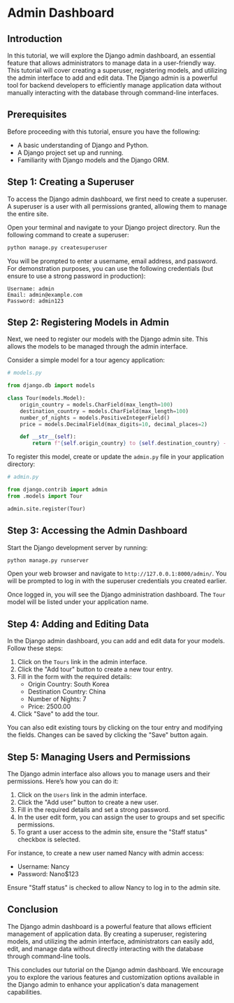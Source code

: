 # Admin Dashboard

## Introduction

In this tutorial, we will explore the Django admin dashboard, an essential feature that allows administrators to manage data in a user-friendly way. This tutorial will cover creating a superuser, registering models, and utilizing the admin interface to add and edit data. The Django admin is a powerful tool for backend developers to efficiently manage application data without manually interacting with the database through command-line interfaces.

## Prerequisites

Before proceeding with this tutorial, ensure you have the following:
- A basic understanding of Django and Python.
- A Django project set up and running.
- Familiarity with Django models and the Django ORM.

## Step 1: Creating a Superuser

To access the Django admin dashboard, we first need to create a superuser. A superuser is a user with all permissions granted, allowing them to manage the entire site.

Open your terminal and navigate to your Django project directory. Run the following command to create a superuser:

```sh
python manage.py createsuperuser
```

You will be prompted to enter a username, email address, and password. For demonstration purposes, you can use the following credentials (but ensure to use a strong password in production):

```
Username: admin
Email: admin@example.com
Password: admin123
```

## Step 2: Registering Models in Admin

Next, we need to register our models with the Django admin site. This allows the models to be managed through the admin interface.

Consider a simple model for a tour agency application:

```python
# models.py

from django.db import models

class Tour(models.Model):
    origin_country = models.CharField(max_length=100)
    destination_country = models.CharField(max_length=100)
    number_of_nights = models.PositiveIntegerField()
    price = models.DecimalField(max_digits=10, decimal_places=2)

    def __str__(self):
        return f"{self.origin_country} to {self.destination_country} - {self.number_of_nights} nights"
```

To register this model, create or update the `admin.py` file in your application directory:

```python
# admin.py

from django.contrib import admin
from .models import Tour

admin.site.register(Tour)
```

## Step 3: Accessing the Admin Dashboard

Start the Django development server by running:

```sh
python manage.py runserver
```

Open your web browser and navigate to `http://127.0.0.1:8000/admin/`. You will be prompted to log in with the superuser credentials you created earlier.

Once logged in, you will see the Django administration dashboard. The `Tour` model will be listed under your application name.

## Step 4: Adding and Editing Data

In the Django admin dashboard, you can add and edit data for your models. Follow these steps:

1. Click on the `Tours` link in the admin interface.
2. Click the "Add tour" button to create a new tour entry.
3. Fill in the form with the required details:
   - Origin Country: South Korea
   - Destination Country: China
   - Number of Nights: 7
   - Price: 2500.00
4. Click "Save" to add the tour.

You can also edit existing tours by clicking on the tour entry and modifying the fields. Changes can be saved by clicking the "Save" button again.

## Step 5: Managing Users and Permissions

The Django admin interface also allows you to manage users and their permissions. Here’s how you can do it:

1. Click on the `Users` link in the admin interface.
2. Click the "Add user" button to create a new user.
3. Fill in the required details and set a strong password.
4. In the user edit form, you can assign the user to groups and set specific permissions.
5. To grant a user access to the admin site, ensure the "Staff status" checkbox is selected.

For instance, to create a new user named Nancy with admin access:
- Username: Nancy
- Password: Nano$123

Ensure "Staff status" is checked to allow Nancy to log in to the admin site.

## Conclusion

The Django admin dashboard is a powerful feature that allows efficient management of application data. By creating a superuser, registering models, and utilizing the admin interface, administrators can easily add, edit, and manage data without directly interacting with the database through command-line tools.

This concludes our tutorial on the Django admin dashboard. We encourage you to explore the various features and customization options available in the Django admin to enhance your application's data management capabilities.
